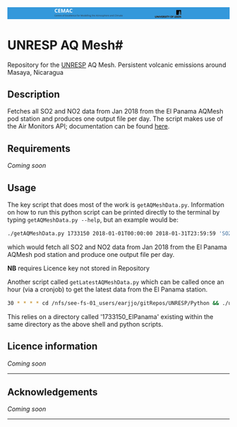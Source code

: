 <div align="center">
<a href="https://www.cemac.leeds.ac.uk/">
  <img src="https://github.com/cemac/cemac_generic/blob/master/Images/cemac.png"></a>
  <br>
</div>

# UNRESP AQ Mesh#

Repository for the [UNRESP](https://vumo.cloud/) AQ Mesh. Persistent volcanic emissions around Masaya, Nicaragua

## Description ##

Fetches all SO2 and NO2 data from Jan 2018 from the El Panama AQMesh pod station and produces one output file per day. The script makes use of the Air Monitors API; documentation can be found [here](https://api.airmonitors.net/3.5/documentation?key=D73341AM).


## Requirements ##
*Coming soon*

## Usage ##

The key script that does most of the work is `getAQMeshData.py`. Information on how to run this python script can be printed directly to the terminal by typing `getAQMeshData.py --help`, but an example would be:
```sh
./getAQMeshData.py 1733150 2018-01-01T00:00:00 2018-01-31T23:59:59 'SO2 NO2' daily
```
which would fetch all SO2 and NO2 data from Jan 2018 from the El Panama AQMesh pod station and produce one output file per day.

**NB** requires Licence key not stored in Repository


Another script called `getLatestAQMeshData.py` which can be called once an hour (via a cronjob) to get the latest data from the El Panama station.
```sh
30 * * * * cd /nfs/see-fs-01_users/earjjo/gitRepos/UNRESP/Python && ./updateAQMeshData.sh
```
This relies on a directory called '1733150_ElPanama' existing within the same directory as the above shell and python scripts.

## Licence information ##

*Coming soon*

<hr>

## Acknowledgements ##

*Coming soon*

<hr>

